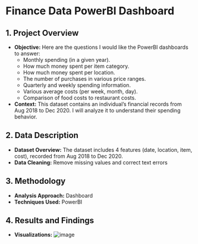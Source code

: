 # Finance Data PowerBI Dashboard

## 1. Project Overview
- **Objective:** Here are the questions I would like the PowerBI dashboards to answer:
  - Monthly spending (in a given year).
  - How much money spent per item category.
  - How much money spent per location.
  - The number of purchases in various price ranges.
  - Quarterly and weekly spending information.
  - Various average costs (per week, month, day).
  - Comparison of food costs to restaurant costs.
- **Context:** This dataset contains an individual’s financial records from Aug 2018 to Dec 2020. I will analyze it to understand their spending behavior.

## 2. Data Description
- **Dataset Overview:** The dataset includes 4 features (date, location, item, cost), recorded from Aug 2018 to Dec 2020.
- **Data Cleaning:** Remove missing values and correct text errors

## 3. Methodology
- **Analysis Approach:** Dashboard 
- **Techniques Used:** PowerBI

## 4. Results and Findings
- **Visualizations:**
![image](https://github.com/user-attachments/assets/473268d5-f5ce-47e7-b0c5-ec1a7bfb2fc2)


